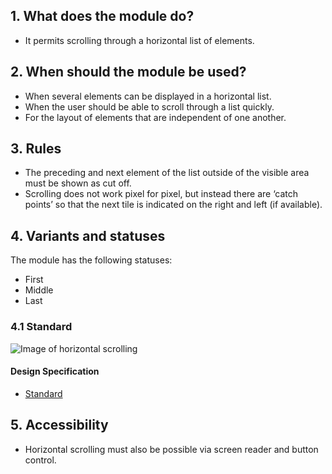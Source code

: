 ## 1. What does the module do? 
*   It permits scrolling through a horizontal list of elements.

## 2. When should the module be used? 
*   When several elements can be displayed in a horizontal list. 
*   When the user should be able to scroll through a list quickly. 
*   For the layout of elements that are independent of one another.

## 3. Rules 
*   The preceding and next element of the list outside of the visible area must be shown as cut off. 
*   Scrolling does not work pixel for pixel, but instead there are ‘catch points’ so that the next tile is indicated on the right and left (if available).

## 4. Variants and statuses 
The module has the following statuses: 
*   First
*   Middle
*   Last

### 4.1 Standard
![Image of horizontal scrolling](https://raw.githubusercontent.com/sbb-design-systems/sbb-design-system/master/mobile/modules/horizontal-scrolling/images/MM08.png 'class: image')

#### Design Specification
*   [Standard](https://sbb.invisionapp.com/d/main#/console/14051805/322943557/inspect)

## 5. Accessibility
*   Horizontal scrolling must also be possible via screen reader and button control.